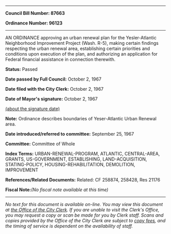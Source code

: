 

********

**Council Bill Number: 87663**
   
**Ordinance Number: 96123**
********

 AN ORDINANCE approving an urban renewal plan for the Yesler-Atlantic Neighborhood Improvement Project (Wash. R-5), making certain findings respecting the urban renewal area, establishing certain priorities and conditions upon execution of the plan, and authorizing an application for Federal financial assistance in connection therewith.

**Status:** Passed
   
**Date passed by Full Council:** October 2, 1967
   
**Date filed with the City Clerk:** October 2, 1967
   
**Date of Mayor's signature:** October 2, 1967
   
[(about the signature date)](/~public/approvaldate.htm)
   
   
**Note:** Ordinance describes boundaries of Yeser-Atlantic Urban Renewal area.

   
**Date introduced/referred to committee:** September 25, 1967
   
**Committee:** Committee of Whole
   
   
**Index Terms:** URBAN-RENEWAL-PROGRAM, ATLANTIC, CENTRAL-AREA, GRANTS, US-GOVERNMENT, ESTABLISHING, LAND-ACQUISITION, STATING-POLICY, HOUSING-REHABILITATION, DEMOLITION, IMPROVEMENT

**References/Related Documents:** Related: CF 258874, 258428, Res 21176

**Fiscal Note:**_(No fiscal note available at this time)_
********

_No text for this document is available on-line. You may view this document at [the Office of the City Clerk](http://www.seattle.gov/leg/clerk/contactUs.htm). If you are unable to visit the Clerk's Office, you may request a copy or scan be made for you by Clerk staff. Scans and copies provided by the Office of the City Clerk are subject to [copy fees](http://clerk.seattle.gov/~public/clerkfees.htm), and the timing of service is dependent on the availability of staff._

